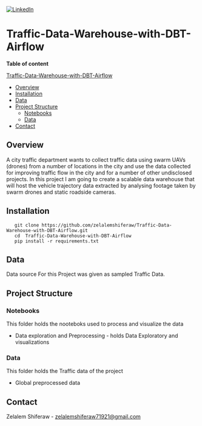 [![LinkedIn][linkedin-shield]][linkedin-url]

#  Traffic-Data-Warehouse-with-DBT-Airflow

**Table of content**

 [Traffic-Data-Warehouse-with-DBT-Airflow](#Traffic-Data-Warehouse-with-DBT-Airflow)
  - [Overview](#overview)
  - [Installation](#installation)
  - [Data](#data)
  - [Project Structure](#project-Structure)
    - [Notebooks](#notebooks)
    - [Data](#data)
  - [Contact](#contact)



## Overview

<p>
A city traffic department wants to collect traffic data using swarm UAVs (drones) from a number of locations in the city and use the data collected for improving traffic flow in the city and for a number of other undisclosed projects. In this project I am going to create a scalable data warehouse that will host the vehicle trajectory data extracted by analysing footage taken by swarm drones and static roadside cameras. 
</p>

## Installation

       git clone https://github.com/zelalemshiferaw/Traffic-Data-Warehouse-with-DBT-Airflow.git
       cd  Traffic-Data-Warehouse-with-DBT-Airflow
       pip install -r requirements.txt
        
## Data
<p>
Data source For this Project was given as sampled Traffic Data.
</p>


## Project Structure

### Notebooks 
This folder holds the nooteboks used to process and visualize the data 
- Data exploration and Preprocessing - holds Data Exploratory and visualizations
### Data
This folder holds the Traffic data of the project
  - Global preprocessed data


## Contact
Zelalem Shiferaw - zelalemshiferaw71921@gmail.com


[linkedin-shield]: https://img.shields.io/badge/-LinkedIn-black.svg?style=for-the-badge&logo=linkedin&colorB=555
[linkedin-url]: https://www.linkedin.com/in/zelalem-shiferaw-48a070187

